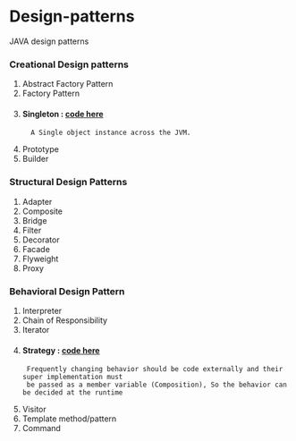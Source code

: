 # Design-patterns
JAVA design patterns

### Creational Design patterns
1. Abstract Factory Pattern
2. Factory Pattern
3. #### Singleton : [code here](https://github.com/kdheeraj-cse/design-patterns/tree/main/src/org/dheeraj/creational/singleton)
         A Single object instance across the JVM.
4. Prototype
5. Builder

### Structural Design Patterns
1. Adapter
2. Composite
3. Bridge
4. Filter
5. Decorator
6. Facade
7. Flyweight
8. Proxy

### Behavioral Design Pattern
1. Interpreter
2. Chain of Responsibility
3. Iterator
4. #### Strategy :  [code here](https://github.com/kdheeraj-cse/design-patterns/tree/main/src/org/dheeraj/behavioral/strategy) 
        Frequently changing behavior should be code externally and their super implementation must
        be passed as a member variable (Composition), So the behavior can be decided at the runtime
5. Visitor
6. Template method/pattern
7. Command


